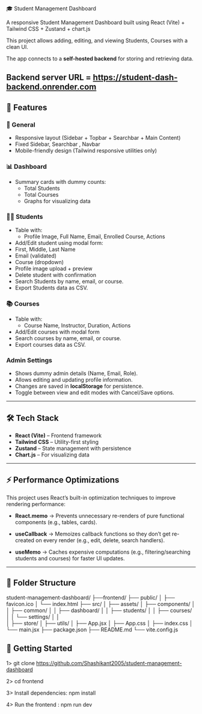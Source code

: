  🎓 Student Management Dashboard

A responsive Student Management Dashboard built using React (Vite) + Tailwind CSS + Zustand + chart.js

This project allows adding, editing, and viewing Students, Courses with a clean UI.  

The app connects to a **self-hosted backend** for storing and retrieving data.

Backend server URL =  https://student-dash-backend.onrender.com
---

## 🚀 Features

### 📌 General
- Responsive layout (Sidebar + Topbar + Searchbar + Main Content)
- Fixed Sidebar, Searchbar , Navbar
- Mobile-friendly design (Tailwind responsive utilities only)

### 📊 Dashboard
- Summary cards with dummy counts:
  - Total Students
  - Total Courses
  - Graphs for visualizing data

### 👩‍🎓 Students
- Table with:
  - Profile Image, Full Name, Email, Enrolled Course, Actions
- Add/Edit student using modal form:
- First, Middle, Last Name
- Email (validated)
- Course (dropdown)
- Profile image upload + preview
- Delete student with confirmation
- Search Students by name, email, or course.
- Export Students data as CSV.

### 📚 Courses
- Table with:
  - Course Name, Instructor, Duration, Actions
- Add/Edit courses with modal form
- Search courses by name, email, or course.
- Export courses data as CSV.


### Admin Settings

- Shows dummy admin details (Name, Email, Role).  
- Allows editing and updating profile information.  
- Changes are saved in **localStorage** for persistence.  
- Toggle between view and edit modes with Cancel/Save options.  


---

## 🛠️ Tech Stack

- **React (Vite)** – Frontend framework
- **Tailwind CSS** – Utility-first styling
- **Zustand** – State management with persistence
- **Chart.js** – For visualizing data
 
---

## ⚡ Performance Optimizations

This project uses React’s built-in optimization techniques to improve rendering performance:

- **React.memo** → Prevents unnecessary re-renders of pure functional components (e.g., tables, cards).

- **useCallback** → Memoizes callback functions so they don’t get re-created on every render (e.g., edit, delete, search handlers).

- **useMemo** → Caches expensive computations (e.g., filtering/searching students and courses) for faster UI updates.

---

## 📂 Folder Structure

 student-management-dashboard/
 ├──frontend/
    ├── public/
    │   ├── favicon.ico
    │   └── index.html
    ├── src/
    │   ├── assets/
    │   ├── components/
    │   │   ├── common/
    │   │   ├── dashboard/
    │   │   ├── students/
    │   │   ├── courses/
    │   │   └── settings/
    │   │   
    │   ├── store/
    │   ├── utils/
    │   ├── App.jsx
    │   ├── App.css
    │   ├── index.css
    │   └── main.jsx
    ├── package.json
    ├── README.md
    └── vite.config.js



## 🚀 Getting Started

 1> git clone https://github.com/Shashikant2005/student-management-dashboard

 2> cd frontend

 3> Install dependencies:  npm install

 4> Run the frontend : npm run dev
